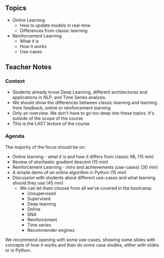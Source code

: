 


## Topics

- Online Learning
    - How to update models in real-time   
    - Differences from classic learning
- Reinforcement Learning
    - What it is
    - How it works
    - Use-cases

## Teacher Notes


### Context
- Students already know Deep Learning, different architectures and applications in NLP, and Time Series analysis.
- We should show the differences between classic learning and learning from feedback, online or reinforcement learning
- Only an overview. We don't have to go too deep into these topics. It's outside of the scope of the course
- This is the LAST lecture of the course




### Agenda

The majority of the focus should be on:

- Online learning - what it is and how it differs from classic ML (15 min)
- Review of stochastic gradient descent (15 min)
- Reinforcement Learning - intro and achievements (use-cases) (30 min)
- A simple demo of an online algorithm in Python (15 min)
- Discussion with students about different use-cases and what learning should they use (45 min)
    - We can let them choose from all we've covered in the bootcamp
        - Unsupervised
        - Supervised
        - Deep learning
        - Online
        - SNA
        - Reinforcement
        - Time series
        - Recommender engines


We recommend opening with some use-cases, showing some slides with concepts of how it works and then do some case studies, either with slides or in Python.
